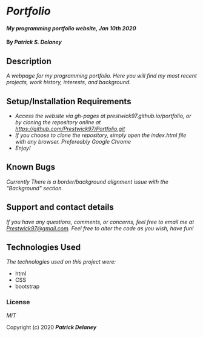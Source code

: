 # _Portfolio_

#### _My programming portfolio website, Jan 10th 2020_

#### By _**Patrick S. Delaney**_

## Description

_A webpage for my programming portfolio. Here you will find my most recent projects, work history, interests, and background._

## Setup/Installation Requirements

* _Access the website via gh-pages at prestwick97.github.io/portfolio, or by cloning the repository online at https://github.com/Prestwick97/Portfolio.git_ 
* _If you choose to clone the repository, simply open the index.html file with any browser. Prefereably Google Chrome_
* _Enjoy!_

## Known Bugs

_Currently There is a border/background alignment issue with the "Background" section._

## Support and contact details

_If you have any questions, comments, or concerns, feel free to email me at Prestwick97@gmail.com. Feel free to alter the code as you wish, have fun!_

## Technologies Used

_The technologies used on this project were:_
* html
* CSS
* bootstrap  

### License

*MIT*

Copyright (c) 2020 **_Patrick Delaney_**

